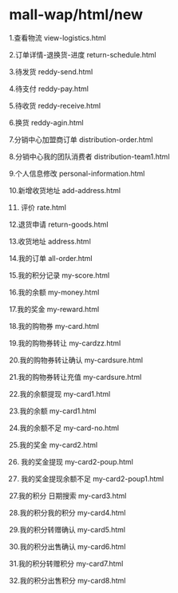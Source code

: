 # mall-wap/html/new

1.查看物流    view-logistics.html

2.订单详情-退换货-进度     return-schedule.html

3.待发货      reddy-send.html

4.待支付      reddy-pay.html

5.待收货         reddy-receive.html

6.换货           reddy-agin.html

7.分销中心加盟商订单       distribution-order.html

8.分销中心我的团队消费者                   distribution-team1.html

9.个人信息修改                     personal-information.html

10.新增收货地址            add-address.html

11. 评价              rate.html

12.退货申请           return-goods.html

13.收货地址             address.html

14.我的订单             all-order.html

15.我的积分记录         my-score.html

16.我的余额                 my-money.html

17.我的奖金              my-reward.html

18.我的购物券              my-card.html

19.我的购物券转让              my-cardzz.html

20.我的购物券转让确认                    my-cardsure.html

21.我的购物券转让充值                   my-cardsure.html

22.我的余额提现                      my-card1.html

23.我的余额                      my-card1.html

24.我的余额不足                      my-card-no.html

25.我的奖金                     my-card2.html

26. 我的奖金提现                my-card2-poup.html

26. 我的奖金提现余额不足                my-card2-poup1.html

27.我的积分 日期搜索                                     my-card3.html

28.我的积分我的积分                                my-card4.html

29.我的积分转赠确认                            my-card5.html

30.我的积分出售确认                            my-card6.html

31.我的积分转赠积分                           my-card7.html

32.我的积分出售积分                           my-card8.html
